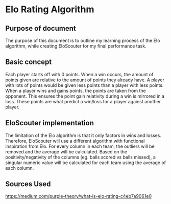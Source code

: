 # Elo Rating Algorithm


## Purpose of document

The purpose of this document is to outline my learning process of the Elo algorithm, while creating EloScouter for my final performance task.


## Basic concept

Each player starts off with 0 points. When a win occurs, the amount of points given are relative to the amount of points they already have. A player with lots of points would be given less points than a player with less points. When a player wins and gains points, the points are taken from the opponent. This ensures the point gain relativity during a win is mirrored in a loss. These points are what predict a win/loss for a player against another player.


## EloScouter implementation

The limitation of the Elo algorithm is that it only factors in wins and losses. Therefore, EloScouter will use a different algorithm with functional inspiration from Elo. For every column in each team, the outliers will be removed and the average will be calculated. Based on the positivity/negativity of the columns (eg. balls scored vs balls missed), a singular numeric value will be calculated for each team using the average of each column.


## Sources Used
https://medium.com/purple-theory/what-is-elo-rating-c4eb7a9061e0
